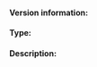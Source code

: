 <!--
Welcome to the go-ipfs bug tracker. This is for you! Please read, and then delete this text before posting it.

If you're unfamiliar with how GitHub issues work, consider reading [GitHub's issues guide](https://guides.github.com/features/issues/).

If you haven't yet searched the issue tracker for an existing report concerning your issue, please do so now.

The go-ipfs issues are only for bug reports and directly actionable feature requests. Read https://github.com/ipfs/community/blob/master/contributing.md#reporting-issues if your issue doesn't fit either of those categories.

* If you have a *SUPPORT QUESTION*, please direct it to our forum at https://discuss.ipfs.io.
* If you want to discuss a design idea related to ipfs but not directly related to the go implementation, please file an issue at https://github.com/ipfs/ipfs.
-->

#### Version information:
<!--
Output From `ipfs version --all`

If your version is older than *0.4.11* please update and re-check if the problem persists.

If you can't run `ipfs version --all` or that command fails, include as much information as you can: IPFS version, computer architecture (e.g., Intel x86 64bit), operating system, etc.
-->

#### Type:
<!--

- "bug": If what you are filing is a bug.
- "panic": If you'd like to report an application panic, segfault, crash, etc.
- "feature": If you'd like to suggest a feature.
- "enhancement ": If you'd like to suggest an improvement on to existing feature.
- "test failure": If the tests are failing
- "doc": If it's related to missing/incorrect documentation.
- "meta": If its a meta issue about this project/this repository/issue tracker.

Feel free to choose your own category if none of these fit your needs. However, be careful, that may indicate that your issue doesn't belong in this repo.

-->

#### Description:
<!--
This is where you get to tell us what went wrong or what feature you need. When doing so, please make sure to include *all* relavent information.

When requesting a feature, please be sure to include:

* Your motivation. Why do you need the feature?
* How the feature should work.

When reporting a bug, please try to include:

* What you were doing when you experienced the bug.
* Any error messages you saw, *where* you saw them, and what you believe may have caused them (if you have any ideas).
* When possible, steps to reliably produce the bug.
-->
